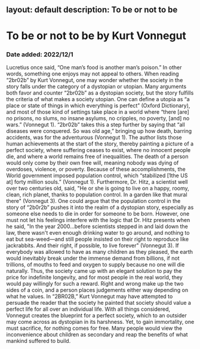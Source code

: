 layout: default
description: To be or not to be
---
# To be or not to be by Kurt Vonnegut
### Date added: 2022/12/1
Lucretius once said, “One man’s food is another man’s poison.” In other words, something one enjoys may not appeal to others. When reading “2br02b” by Kurt Vonnegut, one may wonder whether the society in the story falls under the category of a dystopian or utopian. Many arguments both favor and counter “2br02b” as a dystopian society, but the story fulfills the criteria of what makes a society utopian. 
One can define a utopia as “a place or state of things in which everything is perfect” (Oxford Dictionary), and most of those kind of settings take place in a world where “there [are] no prisons, no slums, no insane asylums, no cripples, no poverty, [and] no wars.” (Vonnegut 1). “2br02b” takes this a step further by saying that “all diseases were conquered. So was old age,”  bringing up how death, barring accidents, was for the adventurous (Vonnegut 1). The author lists those human achievements at the start of the story, thereby painting a picture of a perfect society, where suffering ceases to exist, where no innocent people die, and where a world remains free of inequalities. The death of a person would only come by their own free will, meaning nobody was dying of overdoses, violence, or poverty. Because of these accomplishments, the World government imposed population control, which “stabilized [1the US at] forty million souls.” (Vonnegut 1). Furthermore, Dr. Hitz, a scientist well over two centuries old, said, "He or she is going to live on a happy, roomy, clean, rich planet, thanks to population control. In a garden like that mural there" (Vonnegut 3). One could argue that the population control in the story of “2b0r2b” pushes it into the realm of a dystopian story, especially as someone else needs to die in order for someone to be born. However, one must not let his feelings interfere with the logic that Dr. Hitz presents when he said, "In the year 2000…before scientists stepped in and laid down the law, there wasn't even enough drinking water to go around, and nothing to eat but sea-weed—and still people insisted on their right to reproduce like jackrabbits. And their right, if possible, to live forever" (Vonnegut 3). If everybody was allowed to have as many children as they pleased, the earth would inevitably break under the immense demand from billions, if not trillions, of mouths to feed and oxygen to supply because no one will die naturally. Thus, the society came up with an elegant solution to pay the price for indefinite longevity, and for most people in the real world, they would pay willingly for such a reward.
Right and wrong make up the two sides of a coin, and a person places judgements either way depending on what he values. In “2BR02B,” Kurt Vonnegut may have attempted to persuade the reader that the society he painted that society should value a perfect life for all over an individual life. With all things considered, Vonnegut creates the blueprint for a perfect society, which to an outsider may come across as dystopian in its harshness. Yet, to gain immortality, one must sacrifice, for nothing comes for free. Many people would view the inconvenience about children as secondary and reap the benefits of what mankind suffered to build. 
